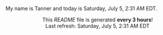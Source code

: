 My name is Tanner and today is Saturday, July 5, 2:31 AM EDT.

<p align="center">This <i>README</i> file is generated <b>every 3 hours</b>!</br>Last refresh: Saturday, July 5, 2:31 AM EDT<br /></p>
